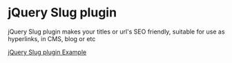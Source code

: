 jQuery Slug plugin
===========
jQuery Slug plugin makes your titles or url's SEO friendly, suitable for use as hyperlinks, in CMS, blog or etc

<a href="https://github.com/ducsduyen/jquery.slug/wiki">jQuery Slug plugin  Example</a>

